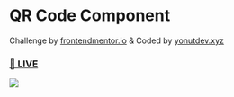 # QR Code Component
Challenge by <a href="https://frontendmentor.io">frontendmentor.io</a> & Coded by <a href="https://yonutdev.xy">yonutdev.xyz</a>
<h3><a href="https://yonutdev.github.io/qr-code-component/">👀 LIVE</a></h3>
<img src="https://i.imgur.com/yWilCpd.png"></img>
